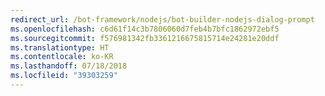```yaml
---
redirect_url: /bot-framework/nodejs/bot-builder-nodejs-dialog-prompt
ms.openlocfilehash: c6d61f14c3b7806060d7feb4b7bfc1862972ebf5
ms.sourcegitcommit: f576981342fb3361216675815714e24281e20ddf
ms.translationtype: HT
ms.contentlocale: ko-KR
ms.lasthandoff: 07/18/2018
ms.locfileid: "39303259"
---
```

